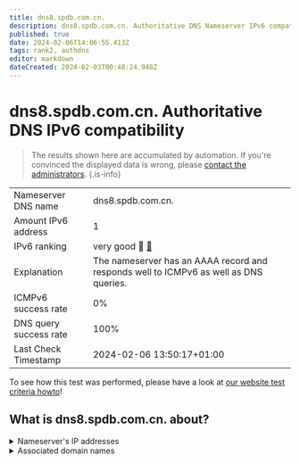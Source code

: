 ```yaml
---
title: dns8.spdb.com.cn.
description: dns8.spdb.com.cn. Authoritative DNS Nameserver IPv6 compatibility
published: true
date: 2024-02-06T14:06:55.413Z
tags: rank2, authdns
editor: markdown
dateCreated: 2024-02-03T00:48:24.948Z
---
```


# dns8.spdb.com.cn. Authoritative DNS IPv6 compatibility

> The results shown here are accumulated by automation. If you're convinced the displayed data is wrong, please [contact the administrators](/howto/chat). 
{.is-info}




|   |   |
| - | - |
| Nameserver DNS name | dns8.spdb.com.cn.
| Amount IPv6 address | 1
| IPv6 ranking | very good :2nd_place_medal: [🔗](/howto/ranking) |
| Explanation | The nameserver has an AAAA record and responds well to ICMPv6 as well as DNS queries. |
| ICMPv6 success rate | 0%|
| DNS query success rate | 100% |
| Last Check Timestamp | 2024-02-06 13:50:17+01:00 |

To see how this test was performed, please have a look at [our website test criteria howto](/howto/testcriteria/authdns)!


## What is dns8.spdb.com.cn. about?




<details>
<summary>Nameserver's IP addresses</summary>

2405:3140:31:51fe::c2

</details>



<details>
<summary>Associated domain names</summary>

www.spdb.com.cn

</details>
